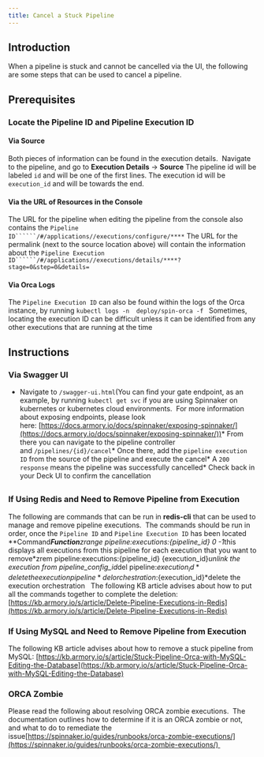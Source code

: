 ```yaml
---
title: Cancel a Stuck Pipeline
---
```


## Introduction
When a pipeline is stuck and cannot be cancelled via the UI, the following are some steps that can be used to cancel a pipeline.

## Prerequisites
### Locate the Pipeline ID and Pipeline Execution ID 
#### Via Source
Both pieces of information can be found in the execution details.  Navigate to the pipeline, and go to **Execution Details** -> **Source**
The pipeline id will be labeled ```id``` and will be one of the first lines.
The execution id will be ```execution_id``` and will be towards the end.
#### Via the URL of Resources in the Console
The URL for the pipeline when editing the pipeline from the console also contains the ```Pipeline ID``````/#/applications//executions/configure/****```
The URL for the permalink (next to the source location above) will contain the information about the ```Pipeline Execution ID``````/#/applications//executions/details/****?stage=0&step=0&details=```
#### Via Orca Logs
The ```Pipeline Execution ID``` can also be found within the logs of the Orca instance, by running
```kubectl logs -n  deploy/spin-orca -f ```
Sometimes, locating the execution ID can be difficult unless it can be identified from any other executions that are running at the time

## Instructions
### Via Swagger UI
* Navigate to ```/swagger-ui.html```(You can find your gate endpoint, as an example, by running ```kubectl get svc``` if you are using Spinnaker on kubernetes or kubernetes cloud environments.  For more information about exposing endpoints, please look here: [https://docs.armory.io/docs/spinnaker/exposing-spinnaker/](https://docs.armory.io/docs/spinnaker/exposing-spinnaker/))* From there you can navigate to the pipeline controller and ```/pipelines/{id}/cancel```* Once there, add the ```pipeline execution ID``` from the source of the pipeline and execute the cancel* A ```200 response``` means the pipeline was successfully cancelled* Check back in your Deck UI to confirm the cancellation
## 
### If Using Redis and Need to Remove Pipeline from Execution
The following are commands that can be run in **redis-cli** that can be used to manage and remove pipeline executions.  The commands should be run in order, once the ```Pipeline ID``` and ```Pipeline Execution ID``` has been located 
**Command****Function***zrange pipeline:executions:{pipeline_id} 0 -1*this displays all executions from this pipeline for each execution that you want to remove*zrem pipeline:executions:{pipeline_id} {execution_id}*unlink the execution from pipeline_config_id*del pipeline:${execution_id}*delete the execution pipeline*del orchestration:${execution_id}*delete the execution orchestration
 
The following KB article advises about how to put all the commands together to complete the deletion:[https://kb.armory.io/s/article/Delete-Pipeline-Executions-in-Redis](https://kb.armory.io/s/article/Delete-Pipeline-Executions-in-Redis)
### If Using MySQL and Need to Remove Pipeline from Execution
The following KB article advises about how to remove a stuck pipeline from MySQL:
[https://kb.armory.io/s/article/Stuck-Pipeline-Orca-with-MySQL-Editing-the-Database](https://kb.armory.io/s/article/Stuck-Pipeline-Orca-with-MySQL-Editing-the-Database)
### ORCA Zombie
Please read the following about resolving ORCA zombie executions.  The documentation outlines how to determine if it is an ORCA zombie or not, and what to do to remediate the issue[https://spinnaker.io/guides/runbooks/orca-zombie-executions/](https://spinnaker.io/guides/runbooks/orca-zombie-executions/) 

